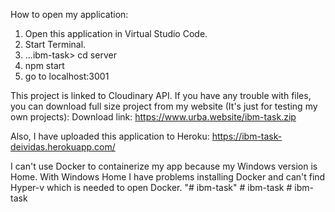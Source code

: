 How to open my application:

1. Open this application in Virtual Studio Code. 
2. Start Terminal.
3. ...ibm-task> cd server
4. npm start
5. go to localhost:3001

This project is linked to Cloudinary API.
If you have any trouble with files, you can download full size project from my website (It's just for testing my own projects):
Download link: https://www.urba.website/ibm-task.zip

Also, I have uploaded this application to Heroku: https://ibm-task-deividas.herokuapp.com/

I can't use Docker to containerize my app because my Windows version is Home. 
With Windows Home I have problems installing Docker and can't find Hyper-v which is needed to open Docker.
"# ibm-task" 
#   i b m - t a s k  
 #   i b m - t a s k  
 